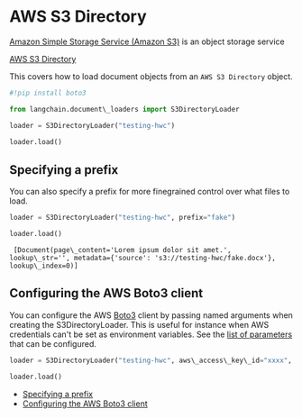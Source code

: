 # AWS S3 Directory

[Amazon Simple Storage Service (Amazon S3)](https://docs.aws.amazon.com/AmazonS3/latest/userguide/using-folders.html) is an object storage service

[AWS S3 Directory](https://docs.aws.amazon.com/AmazonS3/latest/userguide/using-folders.html)

This covers how to load document objects from an `AWS S3 Directory` object.

```python
#!pip install boto3  

```

```python
from langchain.document\_loaders import S3DirectoryLoader  

```

```python
loader = S3DirectoryLoader("testing-hwc")  

```

```python
loader.load()  

```

## Specifying a prefix[​](#specifying-a-prefix "Direct link to Specifying a prefix")

You can also specify a prefix for more finegrained control over what files to load.

```python
loader = S3DirectoryLoader("testing-hwc", prefix="fake")  

```

```python
loader.load()  

```

```text
 [Document(page\_content='Lorem ipsum dolor sit amet.', lookup\_str='', metadata={'source': 's3://testing-hwc/fake.docx'}, lookup\_index=0)]  

```

## Configuring the AWS Boto3 client[​](#configuring-the-aws-boto3-client "Direct link to Configuring the AWS Boto3 client")

You can configure the AWS [Boto3](https://boto3.amazonaws.com/v1/documentation/api/latest/index.html) client by passing
named arguments when creating the S3DirectoryLoader.
This is useful for instance when AWS credentials can't be set as environment variables.
See the [list of parameters](https://boto3.amazonaws.com/v1/documentation/api/latest/reference/core/session.html#boto3.session.Session) that can be configured.

```python
loader = S3DirectoryLoader("testing-hwc", aws\_access\_key\_id="xxxx", aws\_secret\_access\_key="yyyy")  

```

```python
loader.load()  

```

- [Specifying a prefix](#specifying-a-prefix)
- [Configuring the AWS Boto3 client](#configuring-the-aws-boto3-client)
